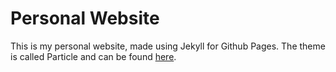 # Personal Website

This is my personal website, made using Jekyll for Github Pages. The theme is called Particle and can be found [here](https://github.com/nrandecker/particle).
